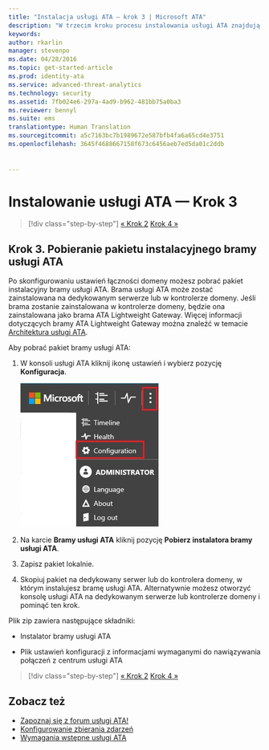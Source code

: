 ```yaml
---
title: "Instalacja usługi ATA — krok 3 | Microsoft ATA"
description: "W trzecim kroku procesu instalowania usługi ATA znajdują się informacje ułatwiające pobranie pakietu instalacyjnego bramy usługi ATA."
keywords: 
author: rkarlin
manager: stevenpo
ms.date: 04/28/2016
ms.topic: get-started-article
ms.prod: identity-ata
ms.service: advanced-threat-analytics
ms.technology: security
ms.assetid: 7fb024e6-297a-4ad9-b962-481bb75a0ba3
ms.reviewer: bennyl
ms.suite: ems
translationtype: Human Translation
ms.sourcegitcommit: a5c7163bc7b1989672e587bfb4fa6a65cd4e3751
ms.openlocfilehash: 3645f4688667158f673c6456aeb7ed5da01c2ddb


---
```


# Instalowanie usługi ATA — Krok 3

>[!div class="step-by-step"]
[« Krok 2](install-ata-step2.md)
[Krok 4 »](install-ata-step4.md)

## Krok 3. Pobieranie pakietu instalacyjnego bramy usługi ATA
Po skonfigurowaniu ustawień łączności domeny możesz pobrać pakiet instalacyjny bramy usługi ATA. Brama usługi ATA może zostać zainstalowana na dedykowanym serwerze lub w kontrolerze domeny. Jeśli brama zostanie zainstalowana w kontrolerze domeny, będzie ona zainstalowana jako brama ATA Lightweight Gateway. Więcej informacji dotyczących bramy ATA Lightweight Gateway można znaleźć w temacie [Architektura usługi ATA](/advanced-threat-analytics/plan-design/ata-architecture). 

Aby pobrać pakiet bramy usługi ATA:

1.  W konsoli usługi ATA kliknij ikonę ustawień i wybierz pozycję **Konfiguracja**.

    ![Ustawienia konfiguracji bramy usługi ATA](media/ATA-config-icon.JPG)

2.  Na karcie **Bramy usługi ATA** kliknij pozycję **Pobierz instalatora bramy usługi ATA**.

3.  Zapisz pakiet lokalnie.
4.  Skopiuj pakiet na dedykowany serwer lub do kontrolera domeny, w którym instalujesz bramę usługi ATA. Alternatywnie możesz otworzyć konsolę usługi ATA na dedykowanym serwerze lub kontrolerze domeny i pominąć ten krok.

Plik zip zawiera następujące składniki:

-   Instalator bramy usługi ATA

-   Plik ustawień konfiguracji z informacjami wymaganymi do nawiązywania połączeń z centrum usługi ATA


>[!div class="step-by-step"]
[« Krok 2](install-ata-step2.md)
[Krok 4 »](install-ata-step4.md)

## Zobacz też

- [Zapoznaj się z forum usługi ATA!](https://social.technet.microsoft.com/Forums/security/home?forum=mata)
- [Konfigurowanie zbierania zdarzeń](configure-event-collection.md)
- [Wymagania wstępne usługi ATA](/advanced-threat-analytics/plan-design/ata-prerequisites)



<!--HONumber=Jul16_HO3-->


